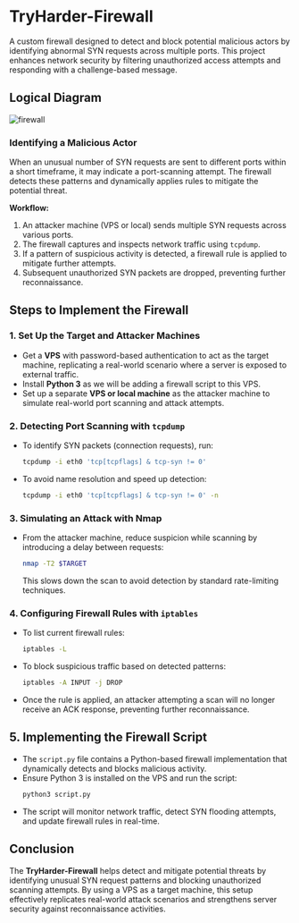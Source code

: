 # TryHarder-Firewall

A custom firewall designed to detect and block potential malicious actors by identifying abnormal SYN requests across multiple ports. This project enhances network security by filtering unauthorized access attempts and responding with a challenge-based message.

## Logical Diagram
![firewall](https://github.com/user-attachments/assets/b78a5d14-6a69-445b-b223-847a98874f29)

### Identifying a Malicious Actor

When an unusual number of SYN requests are sent to different ports within a short timeframe, it may indicate a port-scanning attempt. The firewall detects these patterns and dynamically applies rules to mitigate the potential threat.

**Workflow:**

1. An attacker machine (VPS or local) sends multiple SYN requests across various ports.
2. The firewall captures and inspects network traffic using `tcpdump`.
3. If a pattern of suspicious activity is detected, a firewall rule is applied to mitigate further attempts.
4. Subsequent unauthorized SYN packets are dropped, preventing further reconnaissance.

## Steps to Implement the Firewall

### 1. Set Up the Target and Attacker Machines

- Get a **VPS** with password-based authentication to act as the target machine, replicating a real-world scenario where a server is exposed to external traffic.
- Install **Python 3** as we will be adding a firewall script to this VPS.
- Set up a separate **VPS or local machine** as the attacker machine to simulate real-world port scanning and attack attempts.

### 2. Detecting Port Scanning with `tcpdump`

- To identify SYN packets (connection requests), run:
  ```sh
  tcpdump -i eth0 'tcp[tcpflags] & tcp-syn != 0'
  ```
- To avoid name resolution and speed up detection:
  ```sh
  tcpdump -i eth0 'tcp[tcpflags] & tcp-syn != 0' -n
  ```

### 3. Simulating an Attack with Nmap

- From the attacker machine, reduce suspicion while scanning by introducing a delay between requests:
  ```sh
  nmap -T2 $TARGET
  ```
  This slows down the scan to avoid detection by standard rate-limiting techniques.

### 4. Configuring Firewall Rules with `iptables`

- To list current firewall rules:
  ```sh
  iptables -L
  ```
- To block suspicious traffic based on detected patterns:
  ```sh
  iptables -A INPUT -j DROP
  ```
- Once the rule is applied, an attacker attempting a scan will no longer receive an ACK response, preventing further reconnaissance.

## 5. Implementing the Firewall Script

- The `script.py` file contains a Python-based firewall implementation that dynamically detects and blocks malicious activity.
- Ensure Python 3 is installed on the VPS and run the script:
  ```sh
  python3 script.py
  ```
- The script will monitor network traffic, detect SYN flooding attempts, and update firewall rules in real-time.

## Conclusion

The **TryHarder-Firewall** helps detect and mitigate potential threats by identifying unusual SYN request patterns and blocking unauthorized scanning attempts. By using a VPS as a target machine, this setup effectively replicates real-world attack scenarios and strengthens server security against reconnaissance activities.

